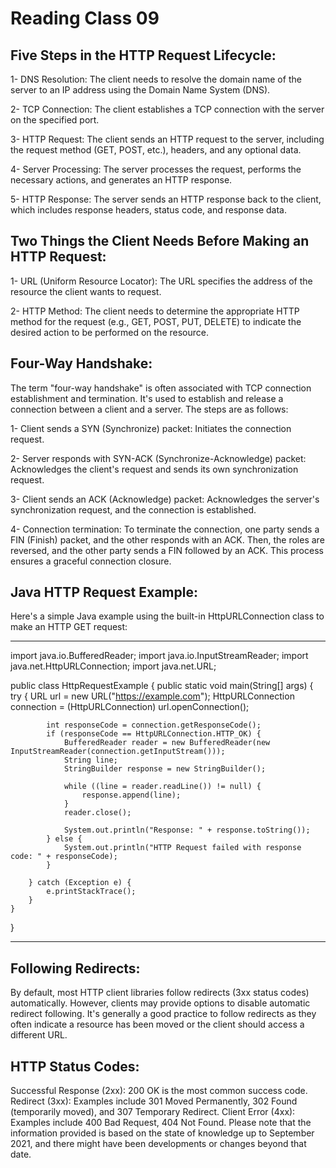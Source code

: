 # Reading Class 09

## Five Steps in the HTTP Request Lifecycle:

1- DNS Resolution: The client needs to resolve the domain name of the server to an IP address using the Domain Name System (DNS).

2- TCP Connection: The client establishes a TCP connection with the server on the specified port.

3- HTTP Request: The client sends an HTTP request to the server, including the request method (GET, POST, etc.), headers, and any optional data.

4- Server Processing: The server processes the request, performs the necessary actions, and generates an HTTP response.

5- HTTP Response: The server sends an HTTP response back to the client, which includes response headers, status code, and response data.

## Two Things the Client Needs Before Making an HTTP Request:

1- URL (Uniform Resource Locator): The URL specifies the address of the resource the client wants to request.

2- HTTP Method: The client needs to determine the appropriate HTTP method for the request (e.g., GET, POST, PUT, DELETE) to indicate the desired action to be performed on the resource.

## Four-Way Handshake:
The term "four-way handshake" is often associated with TCP connection establishment and termination. It's used to establish and release a connection between a client and a server. The steps are as follows:

1- Client sends a SYN (Synchronize) packet: Initiates the connection request.

2- Server responds with SYN-ACK (Synchronize-Acknowledge) packet: Acknowledges the client's request and sends its own synchronization request.

3- Client sends an ACK (Acknowledge) packet: Acknowledges the server's synchronization request, and the connection is established.

4- Connection termination: To terminate the connection, one party sends a FIN (Finish) packet, and the other responds with an ACK. Then, the roles are reversed, and the other party sends a FIN followed by an ACK. This process ensures a graceful connection closure.

## Java HTTP Request Example:
Here's a simple Java example using the built-in HttpURLConnection class to make an HTTP GET request:

---
import java.io.BufferedReader;
import java.io.InputStreamReader;
import java.net.HttpURLConnection;
import java.net.URL;

public class HttpRequestExample {
    public static void main(String[] args) {
        try {
            URL url = new URL("https://example.com");
            HttpURLConnection connection = (HttpURLConnection) url.openConnection();

            int responseCode = connection.getResponseCode();
            if (responseCode == HttpURLConnection.HTTP_OK) {
                BufferedReader reader = new BufferedReader(new InputStreamReader(connection.getInputStream()));
                String line;
                StringBuilder response = new StringBuilder();

                while ((line = reader.readLine()) != null) {
                    response.append(line);
                }
                reader.close();

                System.out.println("Response: " + response.toString());
            } else {
                System.out.println("HTTP Request failed with response code: " + responseCode);
            }

        } catch (Exception e) {
            e.printStackTrace();
        }
    }
}

---

## Following Redirects:
By default, most HTTP client libraries follow redirects (3xx status codes) automatically. However, clients may provide options to disable automatic redirect following. It's generally a good practice to follow redirects as they often indicate a resource has been moved or the client should access a different URL.

## HTTP Status Codes:

Successful Response (2xx): 200 OK is the most common success code.
Redirect (3xx): Examples include 301 Moved Permanently, 302 Found (temporarily moved), and 307 Temporary Redirect.
Client Error (4xx): Examples include 400 Bad Request, 404 Not Found.
Please note that the information provided is based on the state of knowledge up to September 2021, and there might have been developments or changes beyond that date.
